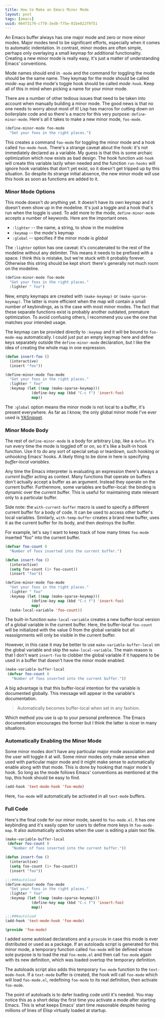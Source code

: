 ```yaml
---
title: How to Make an Emacs Minor Mode
layout: post
tags: [emacs]
uuid: 064f3179-c778-3ed8-f75e-01be022f9751
---
```


An Emacs buffer always has one major mode and zero or more minor
modes. Major modes tend to be significant efforts, especially when it
comes to automatic indentation. In contrast, minor modes are often
simple, perhaps only overlaying a small keymap for additional
functionality. Creating a new minor mode is really easy, it's just a
matter of understanding Emacs' conventions.

Mode names should end in `-mode` and the command for toggling the mode
should be the same name. They keymap for the mode should be called
*mode*`-map` and the mode's toggle hook should be called
*mode*`-hook`. Keep all of this in mind when picking a name for your
minor mode.

There are a number of other tedious issues that need to be taken into
account when manually building a minor mode. The good news is that no
one needs to worry about most of it! Lisp has macros for cutting down
on boilerplate code and so there's a macro for this very purpose:
`define-minor-mode`. Here's all it takes to make a new minor mode,
`foo-mode`.

~~~cl
(define-minor-mode foo-mode
  "Get your foos in the right places.")
~~~

This creates a command `foo-mode` for toggling the minor mode and a
hook called `foo-mode-hook`. There's a strange caveat about the hook:
it's not immediately declared as a variable. My guess is that this is
some archaic optimization which now exists as bad design. The hook
function `add-hook` will create this variable lazily when needed and
the function `run-hooks` will ignore hook variables that don't yet
exist, so it doesn't get tripped up by this situation. So despite its
strange initial absence, the new minor mode *will* use this hook as
soon as functions are added to it.

### Minor Mode Options

This mode doesn't *do* anything yet. It doesn't have its own keymap
and it doesn't even show up in the modeline. It's just a toggle and a
hook that's run when the toggle is used. To add more to the mode,
`define-minor-mode` accepts a number of keywords. Here are the
important ones.

 * `:lighter` -- the name, a string, to show in the modeline
 * `:keymap` -- the mode's keymap
 * `:global` -- specifies if the minor mode is *global*

The `:lighter` option has one caveat: it's concatenated to the rest of
the modeline without any delimiter. This means it needs to be prefixed
with a space. I think this is mistake, but we're stuck with it
probably forever. Otherwise this string should be kept short: there's
generally not much room on the modeline.

~~~cl
(define-minor-mode foo-mode
  "Get your foos in the right places."
  :lighter " foo")
~~~

New, empty keymaps are created with `(make-keymap)` or
`(make-sparse-keymap)`. The latter is more efficient when the map will
contain a small number of keybindings, as is the case with most minor
modes. The fact that these separate functions exist is probably
another outdated, premature optimization. To avoid confusing others, I
recommend you use the one that matches your intended usage.

The keymap can be provided directly to `:keymap` and it will be bound
to `foo-mode-map` automatically. I could just put an empty keymap here
and define keys separately outside the `define-minor-mode`
declaration, but I like the idea of creating the whole map in one
expression.

~~~cl
(defun insert-foo ()
  (interactive)
  (insert "foo"))

(define-minor-mode foo-mode
  "Get your foos in the right places."
  :lighter " foo"
  :keymap (let ((map (make-sparse-keymap)))
            (define-key map (kbd "C-c f") 'insert-foo)
            map))
~~~

The `:global` option means the minor mode is not local to a buffer,
it's present everywhere. As far as I know, the only global minor mode
I've ever used is [YASnippet][yas].

### Minor Mode Body

The rest of `define-minor-mode` is a body for arbitrary Lisp, like a
`defun`. It's run every time the mode is toggled off or on, so it's
like a built-in hook function. Use it to do any sort of special setup
or teardown, such hooking or unhooking Emacs' hooks. A likely thing to
be done in here is specifying *buffer-local variables*.

Any time the Emacs interpreter is evaluating an expression there's
always a *current buffer* acting as context. Many functions that
operate on buffers don't actually accept a buffer as an
argument. Instead they operate on the current buffer. Furthermore,
some variables are buffer-local: the binding is dynamic over the
current buffer. This is useful for maintaining state relevant only to
a particular buffer.

Side note: the `with-current-buffer` macro is used to specify a
different current buffer for a body of code. It can be used to access
other buffer's local variables. Similarly, `with-temp-buffer` creates
a brand new buffer, uses it as the current buffer for its body, and
then destroys the buffer.

For example, let's say I want to keep track of how many times
`foo-mode` inserted "foo" into the current buffer.

~~~cl
(defvar foo-count 0
  "Number of foos inserted into the current buffer.")

(defun insert-foo ()
  (interactive)
  (setq foo-count (1+ foo-count))
  (insert "foo"))

(define-minor-mode foo-mode
  "Get your foos in the right places."
  :lighter " foo"
  :keymap (let ((map (make-sparse-keymap)))
            (define-key map (kbd "C-c f") 'insert-foo)
            map)
  (make-local-variable 'foo-count))
~~~

The built-in function `make-local-variable` creates a new buffer-local
version of a global variable in the current buffer. Here, the
buffer-local `foo-count` will be initialized with the value 0 from the
global variable but all reassignments will only be visible in the
current buffer.

However, in this case it may be better to use
`make-variable-buffer-local` on the global variable and skip the
`make-local-variable`. The main reason is that I don't want
`insert-foo` to clobber the global variable if it happens to be used
in a buffer that doesn't have the minor mode enabled.

~~~cl
(make-variable-buffer-local
 (defvar foo-count 0
   "Number of foos inserted into the current buffer."))
~~~

A big advantage is that this buffer-local intention for the variable
is documented globally. This message will appear in the variable's
documentation.

> Automatically becomes buffer-local when set in any fashion.

Which method you use is up to your personal preference. The Emacs
documentation encourages the former but I think the latter is nicer
in many situations.

### Automatically Enabling the Minor Mode

Some minor modes don't have any particular major mode association and
the user will toggle it at will. Some minor modes only make sense when
used with particular major mode and it might make sense to
automatically enable along with that mode. This is done by hooking
that major mode's hook. So long as the mode follows Emacs' conventions
as mentioned at the top, this hook should be easy to find.

~~~cl
(add-hook 'text-mode-hook 'foo-mode)
~~~

Here, `foo-mode` will automatically be activated in all `text-mode`
buffers.

### Full Code

Here's the final code for our minor mode, saved to `foo-mode.el`. It
has one keybinding and it's easily open for users to define more keys
in `foo-mode-map`. It also automatically activates when the user is
editing a plain text file.

~~~cl
(make-variable-buffer-local
 (defvar foo-count 0
   "Number of foos inserted into the current buffer."))

(defun insert-foo ()
  (interactive)
  (setq foo-count (1+ foo-count))
  (insert "foo"))

;;;###autoload
(define-minor-mode foo-mode
  "Get your foos in the right places."
  :lighter " foo"
  :keymap (let ((map (make-sparse-keymap)))
            (define-key map (kbd "C-c f") 'insert-foo)
            map))

;;;###autoload
(add-hook 'text-mode-hook 'foo-mode)

(provide 'foo-mode)
~~~

I added some autoload declarations and a `provide` in case this mode
is ever distributed or used as a package. If an autoloads script is
generated for this minor mode, a temporary function called `foo-mode`
will be defined whose sole purpose is to load the real `foo-mode.el`
and then call `foo-mode` again with its new definition, which was
loaded overtop the temporary definition.

The autoloads script also adds this temporary `foo-mode` function to
the `text-mode-hook`. If a `text-mode` buffer is created, the hook
will call `foo-mode` which will load `foo-mode.el`, redefining
`foo-mode` to its real definition, then activate `foo-mode`.

The point of autoloads is to defer loading code until it's needed. You
may notice this as a short delay the first time you activate a mode
after starting Emacs. This is what keeps Emacs' start time reasonable
despite having millions of lines of Elisp virtually loaded at startup.


[yas]: https://github.com/capitaomorte/yasnippet
